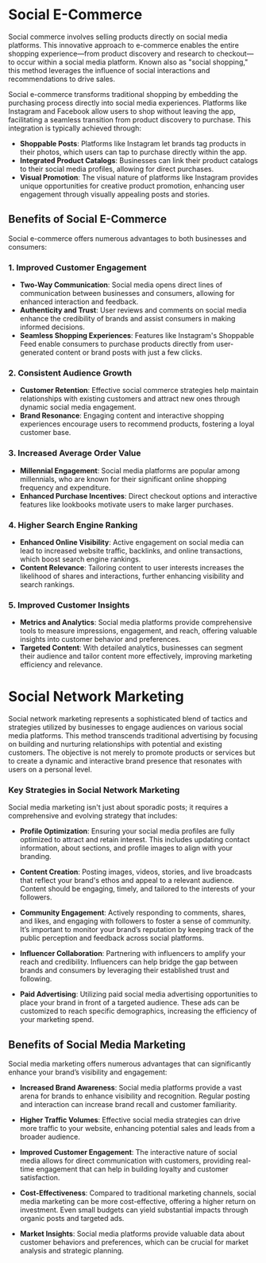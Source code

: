 # Social E-Commerce
Social commerce involves selling products directly on social media platforms. This innovative approach to e-commerce enables the entire shopping experience—from product discovery and research to checkout—to occur within a social media platform. Known also as "social shopping," this method leverages the influence of social interactions and recommendations to drive sales.



Social e-commerce transforms traditional shopping by embedding the purchasing process directly into social media experiences. Platforms like Instagram and Facebook allow users to shop without leaving the app, facilitating a seamless transition from product discovery to purchase. This integration is typically achieved through:
- **Shoppable Posts**: Platforms like Instagram let brands tag products in their photos, which users can tap to purchase directly within the app.
- **Integrated Product Catalogs**: Businesses can link their product catalogs to their social media profiles, allowing for direct purchases.
- **Visual Promotion**: The visual nature of platforms like Instagram provides unique opportunities for creative product promotion, enhancing user engagement through visually appealing posts and stories.

## Benefits of Social E-Commerce

Social e-commerce offers numerous advantages to both businesses and consumers:

### 1. Improved Customer Engagement
- **Two-Way Communication**: Social media opens direct lines of communication between businesses and consumers, allowing for enhanced interaction and feedback.
- **Authenticity and Trust**: User reviews and comments on social media enhance the credibility of brands and assist consumers in making informed decisions.
- **Seamless Shopping Experiences**: Features like Instagram's Shoppable Feed enable consumers to purchase products directly from user-generated content or brand posts with just a few clicks.

### 2. Consistent Audience Growth
- **Customer Retention**: Effective social commerce strategies help maintain relationships with existing customers and attract new ones through dynamic social media engagement.
- **Brand Resonance**: Engaging content and interactive shopping experiences encourage users to recommend products, fostering a loyal customer base.

### 3. Increased Average Order Value
- **Millennial Engagement**: Social media platforms are popular among millennials, who are known for their significant online shopping frequency and expenditure.
- **Enhanced Purchase Incentives**: Direct checkout options and interactive features like lookbooks motivate users to make larger purchases.

### 4. Higher Search Engine Ranking
- **Enhanced Online Visibility**: Active engagement on social media can lead to increased website traffic, backlinks, and online transactions, which boost search engine rankings.
- **Content Relevance**: Tailoring content to user interests increases the likelihood of shares and interactions, further enhancing visibility and search rankings.

### 5. Improved Customer Insights
- **Metrics and Analytics**: Social media platforms provide comprehensive tools to measure impressions, engagement, and reach, offering valuable insights into customer behavior and preferences.
- **Targeted Content**: With detailed analytics, businesses can segment their audience and tailor content more effectively, improving marketing efficiency and relevance.

# Social Network Marketing 

Social network marketing represents a sophisticated blend of tactics and strategies utilized by businesses to engage audiences on various social media platforms. This method transcends traditional advertising by focusing on building and nurturing relationships with potential and existing customers. The objective is not merely to promote products or services but to create a dynamic and interactive brand presence that resonates with users on a personal level.
### Key Strategies in Social Network Marketing

Social media marketing isn't just about sporadic posts; it requires a comprehensive and evolving strategy that includes:

- **Profile Optimization**: Ensuring your social media profiles are fully optimized to attract and retain interest. This includes updating contact information, about sections, and profile images to align with your branding.

- **Content Creation**: Posting images, videos, stories, and live broadcasts that reflect your brand's ethos and appeal to a relevant audience. Content should be engaging, timely, and tailored to the interests of your followers.

- **Community Engagement**: Actively responding to comments, shares, and likes, and engaging with followers to foster a sense of community. It’s important to monitor your brand’s reputation by keeping track of the public perception and feedback across social platforms.

- **Influencer Collaboration**: Partnering with influencers to amplify your reach and credibility. Influencers can help bridge the gap between brands and consumers by leveraging their established trust and following.

- **Paid Advertising**: Utilizing paid social media advertising opportunities to place your brand in front of a targeted audience. These ads can be customized to reach specific demographics, increasing the efficiency of your marketing spend.

## Benefits of Social Media Marketing

Social media marketing offers numerous advantages that can significantly enhance your brand’s visibility and engagement:

- **Increased Brand Awareness**: Social media platforms provide a vast arena for brands to enhance visibility and recognition. Regular posting and interaction can increase brand recall and customer familiarity.

- **Higher Traffic Volumes**: Effective social media strategies can drive more traffic to your website, enhancing potential sales and leads from a broader audience.

- **Improved Customer Engagement**: The interactive nature of social media allows for direct communication with customers, providing real-time engagement that can help in building loyalty and customer satisfaction.

- **Cost-Effectiveness**: Compared to traditional marketing channels, social media marketing can be more cost-effective, offering a higher return on investment. Even small budgets can yield substantial impacts through organic posts and targeted ads.

- **Market Insights**: Social media platforms provide valuable data about customer behaviors and preferences, which can be crucial for market analysis and strategic planning.
